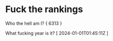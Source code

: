 # Fuck the rankings

Who the hell am I?
{ 6313 }

What fucking year is it?
[ 2024-01-01T01:45:11Z ]
